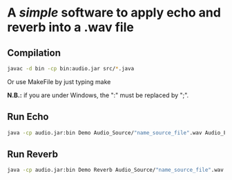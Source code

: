 # A *simple* software to apply echo and reverb into a .wav file
## Compilation

```sh
javac -d bin -cp bin:audio.jar src/*.java
```
Or use MakeFile by just typing make

**N.B.:** if you are under Windows, the ":" must be replaced by ";".

## Run Echo

```sh
java -cp audio.jar:bin Demo Audio_Source/"name_source_file".wav Audio_Filtred/"name_filtred_file".wav
```

## Run Reverb

```sh
java -cp audio.jar:bin Demo Reverb Audio_Source/"name_source_file".wav Audio_Filtred/"name_filtred_file".wav
```
